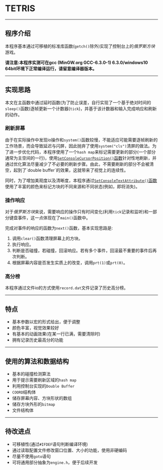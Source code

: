 # TETRIS

-----

## 程序介绍

本程序基本通过可移植的标准库函数(`getch()`除外)实现了控制台上的*俄罗斯方块*游戏。

**请注意:本程序实测可在gcc (MinGW.org GCC-6.3.0-1) 6.3.0/windows10 64bit环境下正常编译运行，请留意编译器版本。**

-----
## 实现思路

本文在主函数中通过延时函数(为了防止误差，自行实现了一个基于绝对时间的`sleep()`函数)逐帧更新一个计数器(`tick`)，并基于该计数器和输入完成响应和刷新的动作。

### 刷新屏幕

由于在实际操作中发现io操作和`system()`函数较慢，不能适应可能需要逐帧刷新的工作场景，而会导致延迟与闪屏，因此抛弃了使用`system("cls")`清屏的做法。为了进一步优化代码，本程序使用了一个`hash map`来标记需要更新的部分(一个部分通常为主空间的一行)，使用[`SetConsoleCursorPosition()`函数](https://msdn.microsoft.com/zh-cn/library/windows/desktop/ms686025(v=vs.85).aspx)针对性地刷新，并通过优化算法尽量减少了不必要的刷新步骤。由此，不需要刷新的部分不会被清空，起到了`double buffer`的效果，这就带来了视觉上的连续性。

同时，为了增加美观度以及清晰度，本程序通过[`SetConsoleTextAttribute()`函数](https://msdn.microsoft.com/zh-cn/library/windows/desktop/ms686047(v=vs.85).aspx)使用了丰富的颜色来标记方块的不同来源和不同状态(例如，即将消失)。

### 操作响应

对于*俄罗斯方块*来说，需要响应的操作只有时间变化(利用`tick`记录和监听)和一部分键盘事件，这一点体现在了`main()`函数中。

完成对事件的响应的函数为`next()`函数，基本实现思路是:

1. 调用`clear()`函数清理屏幕上的方块。
2. 执行响应。
3. 判断是否碰撞，若碰撞，回滚响应。若有多个事件，回滚最不重要的事件后再次判断。
4. 根据屏幕内容是否发生实质上的改变，调用`prt(1)`或`prt(0)`。

### 高分榜

本程序通过文件io的方式使用`record.dat`文件记录了历史高分榜。

-----
## 特点

- 基本参数以宏的形式给出，便于调整
- 颜色丰富，视觉效果较好
- 有基本的动画效果(在某一行已满，需要清除时)
- 拥有记录历史最高分的功能

-----
## 使用的算法和数据结构

- 基本的碰撞检测算法
- 用于提示需要刷新区域的`hash map`
- 利用控制台实现的`Double Buffer`
- `COORD`结构体
- 储存屏幕内容、方块形状的数组
- 储存方块外形的`bitmap`
- 文件结构体

-----
## 待改进点

- 可移植性(通过`#IFDEF`语句判断编译环境)
- 通过读取配置文件修改窗口位置、大小的功能，使用非硬编码
- 尽量不使用`goto`语句
- 可将通用部分抽象为`engine.h`，便于后续开发
